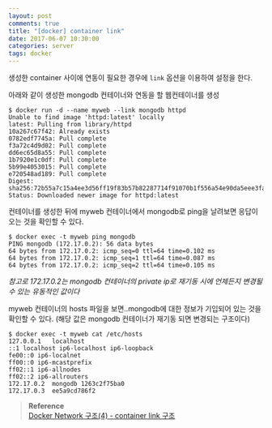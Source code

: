 ```yaml
---
layout: post
comments: true
title: "[docker] container link"
date: 2017-06-07 10:30:00
categories: server
tags: docker 
---
```


생성한 container 사이에 연동이 필요한 경우에 `link` 옵션을 이용하여 설정을 한다.
    
아래와 같이 생성한 mongodb 컨테이너와 연동을 할 웹컨테이너를 생성
```
$ docker run -d --name myweb --link mongodb httpd
Unable to find image 'httpd:latest' locally
latest: Pulling from library/httpd
10a267c67f42: Already exists
0782edf7745a: Pull complete
f3a72c4d9d02: Pull complete
dd6ec65d8a55: Pull complete
1b7920e1c0df: Pull complete
5b99e4053015: Pull complete
e720548ad189: Pull complete
Digest: sha256:72b55a7c15a4ee3d56ff19f83b57b82287714f91070b1f556a54e90da5eee3fa
Status: Downloaded newer image for httpd:latest
```
    
컨테이너를 생성한 뒤에 myweb 컨테이너에서 mongodb로 ping을 날려보면 응답이 오는 것을 확인할 수 있다. 
```
$ docker exec -t myweb ping mongodb
PING mongodb (172.17.0.2): 56 data bytes
64 bytes from 172.17.0.2: icmp_seq=0 ttl=64 time=0.102 ms
64 bytes from 172.17.0.2: icmp_seq=1 ttl=64 time=0.087 ms
64 bytes from 172.17.0.2: icmp_seq=2 ttl=64 time=0.105 ms
```
_참고로 172.17.0.2는 mongodb 컨테이너의 private ip로 재기동 시에 언제든지 변경될 수 있는 유동적인 값이다_
     
myweb 컨테이너의 hosts 파일을 보면..mongodb에 대한 정보가 기입되어 있는 것을 확인할 수 있다. (해당 값은 mongodb 컨테이너가 재기동 되면 변경되는 구조이다)
```
$ docker exec -t myweb cat /etc/hosts
127.0.0.1	localhost
::1	localhost ip6-localhost ip6-loopback
fe00::0	ip6-localnet
ff00::0	ip6-mcastprefix
ff02::1	ip6-allnodes
ff02::2	ip6-allrouters
172.17.0.2	mongodb 1263c2f75ba0
172.17.0.3	ee5a9cd786f2
```

> **Reference**  
> [Docker Network 구조(4) - container link 구조](http://bluese05.tistory.com/54)      
